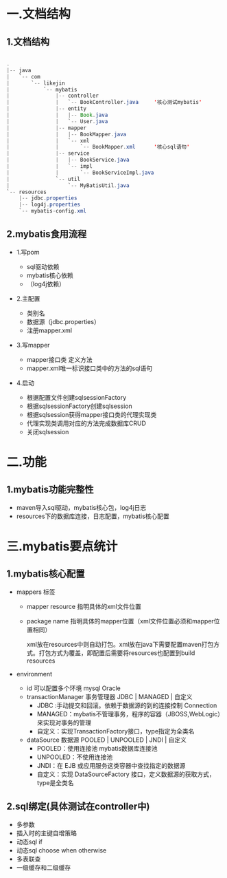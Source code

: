 # 一.文档结构
## 1.文档结构

```java

.
|-- java
|   `-- com
|       `-- likejin
|           `-- mybatis
|               |-- controller
|               |   `-- BookController.java		'核心测试mybatis'	
|               |-- entity
|               |   |-- Book.java
|               |   `-- User.java
|               |-- mapper
|               |   |-- BookMapper.java
|               |   `-- xml
|               |       `-- BookMapper.xml		'核心sql语句'
|               |-- service
|               |   |-- BookService.java	
|               |   `-- impl
|               |       `-- BookServiceImpl.java	
|               `-- util
|                   `-- MyBatisUtil.java
`-- resources
    |-- jdbc.properties
    |-- log4j.properties
    `-- mybatis-config.xml
```

## 2.mybatis食用流程
+ 1.写pom
    + sql驱动依赖
    + mybatis核心依赖
    + （log4j依赖）

+ 2.主配置
    + 类别名
    + 数据源（jdbc.properties）
    + 注册mapper.xml
+ 3.写mapper
    + mapper接口类 定义方法
    + mapper.xml唯一标识接口类中的方法的sql语句
+ 4.启动
    + 根据配置文件创建sqlsessionFactory
    + 根据sqlsessionFactory创建sqlsession
    + 根据sqlsession获得mapper接口类的代理实现类
    + 代理实现类调用对应的方法完成数据库CRUD
    + 关闭sqlsession

# 二.功能

## 1.mybatis功能完整性

+ maven导入sql驱动，mybatis核心包，log4j日志
+ resources下的数据库连接，日志配置，mybatis核心配置

# 三.mybatis要点统计

## 1.mybatis核心配置

+ mappers 标签 

  + mapper resource 指明具体的xml文件位置

  + package name 指明具体的mapper位置（xml文件位置必须和mapper位置相同）

    xml放在resources中则自动打包。xml放在java下需要配置maven打包方式。打包方式为覆盖，即配置后需要将resources也配置到build resources
+ environment
    + id 可以配置多个环境 mysql Oracle
    + transactionManager 事务管理器  JDBC | MANAGED | 自定义
        +  JDBC :手动提交和回滚。依赖于数据源的到的连接控制 Connection
        +  MANAGED：mybatis不管理事务，程序的容器（JBOSS,WebLogic）来实现对事务的管理
        +  自定义：实现TransactionFactory接口，type指定为全类名
    + dataSource 数据源  POOLED | UNPOOLED | JNDI | 自定义
        + POOLED：使用连接池 mybatis数据库连接池
        + UNPOOLED：不使用连接池 
        + JNDI：在 EJB 或应用服务这类容器中查找指定的数据源
        + 自定义：实现 DataSourceFactory 接口，定义数据源的获取方式，type是全类名

## 2.sql绑定(具体测试在controller中)

+ 多参数
+ 插入时的主键自增策略
+ 动态sql if
+ 动态sql choose when otherwise
+ 多表联查
+ 一级缓存和二级缓存

​		

